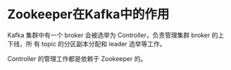 # Zookeeper在Kafka中的作用

Kafka 集群中有一个 broker 会被选举为 Controller，负责管理集群 broker 的上下线，所 有 topic 的分区副本分配和 leader 选举等工作。

Controller 的管理工作都是依赖于 Zookeeper 的。
